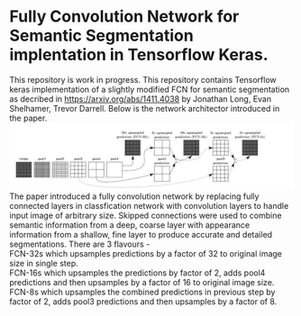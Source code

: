 # Fully Convolution Network for Semantic Segmentation implentation in Tensorflow Keras.  

This repository is work in progress. This repository contains Tensorflow keras implementation of a slightly modified FCN for semantic segmentation as decribed in https://arxiv.org/abs/1411.4038 by Jonathan Long, Evan Shelhamer, Trevor Darrell. Below is the network architector introduced in the paper.  
<img src='images/fcn-architecture.png'>  
The paper introduced a fully convolution network by replacing fully connected layers in classfication network with convolution layers to handle input image of arbitrary size. Skipped connections were used to combine semantic information from a deep, coarse layer with appearance information from a shallow, fine layer to produce accurate and detailed segmentations. There are 3 flavours -   
FCN-32s which upsamples predictions by a factor of 32 to original image size in single step.    
FCN-16s which upsamples the predictions by factor of 2, adds pool4 predictions and then upsamples by a factor of 16 to original image size.   
FCN-8s which upsamples the combined predictions in previous step by factor of 2, adds pool3 predictions and then upsamples by a factor of 8.   